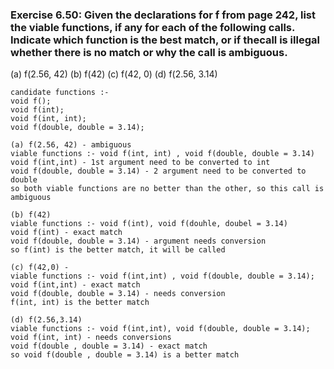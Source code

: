 ### Exercise 6.50: Given the declarations for f from page 242, list the viable functions, if any for each of the following calls. Indicate which function is the best match, or if thecall is illegal whether there is no match or why the call is ambiguous.
  (a) f(2.56, 42) 
  (b) f(42) 
  (c) f(42, 0) 
  (d) f(2.56, 3.14)

    candidate functions :-
    void f();
    void f(int);
    void f(int, int);
    void f(double, double = 3.14);

    (a) f(2.56, 42) - ambiguous
    viable functions :- void f(int, int) , void f(double, double = 3.14)
    void f(int,int) - 1st argument need to be converted to int
    void f(double, double = 3.14) - 2 argument need to be converted to double
    so both viable functions are no better than the other, so this call is ambiguous

    (b) f(42) 
    viable functions :- void f(int), void f(douhle, doubel = 3.14)
    void f(int) - exact match
    void f(double, double = 3.14) - argument needs conversion
    so f(int) is the better match, it will be called

    (c) f(42,0) -
    viable functions :- void f(int,int) , void f(double, double = 3.14);
    void f(int,int) - exact match
    void f(double, double = 3.14) - needs conversion
    f(int, int) is the better match

    (d) f(2.56,3.14)
    viable functions :- void f(int,int), void f(double, double = 3.14);
    void f(int, int) - needs conversions
    void f(double , double = 3.14) - exact match
    so void f(double , double = 3.14) is a better match

    